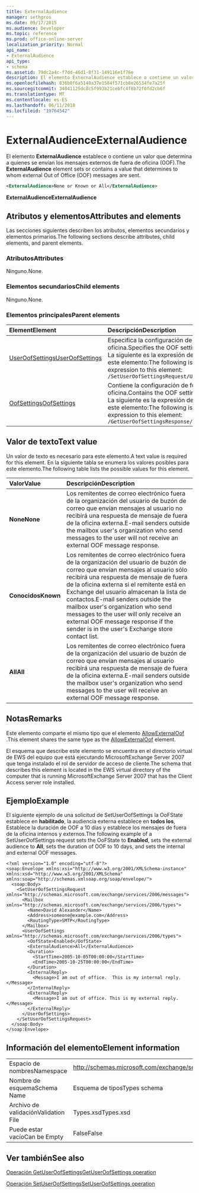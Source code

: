 ```yaml
---
title: ExternalAudience
manager: sethgros
ms.date: 09/17/2015
ms.audience: Developer
ms.topic: reference
ms.prod: office-online-server
localization_priority: Normal
api_name:
- ExternalAudience
api_type:
- schema
ms.assetid: 79dc2a4c-f7dd-46d1-8f31-149116e1f76e
description: El elemento ExternalAudience establece o contiene un valor que determina a quienes se envían los mensajes externos de fuera de oficina (OOF).
ms.openlocfilehash: 836b0f6a5140a37e1584f571cb8e26534fe7a25f
ms.sourcegitcommit: 34041125dc8c5f993b21cebfc4f8b72f0fd2cb6f
ms.translationtype: MT
ms.contentlocale: es-ES
ms.lasthandoff: 06/11/2018
ms.locfileid: "19764542"
---
```

# <a name="externalaudience"></a><span data-ttu-id="3eb65-103">ExternalAudience</span><span class="sxs-lookup"><span data-stu-id="3eb65-103">ExternalAudience</span></span>

<span data-ttu-id="3eb65-104">El elemento **ExternalAudience** establece o contiene un valor que determina a quienes se envían los mensajes externos de fuera de oficina (OOF).</span><span class="sxs-lookup"><span data-stu-id="3eb65-104">The **ExternalAudience** element sets or contains a value that determines to whom external Out of Office (OOF) messages are sent.</span></span> 
  
```xml
<ExternalAudience>None or Known or All</ExternalAudience>
```

 <span data-ttu-id="3eb65-105">**ExternalAudience**</span><span class="sxs-lookup"><span data-stu-id="3eb65-105">**ExternalAudience**</span></span>
## <a name="attributes-and-elements"></a><span data-ttu-id="3eb65-106">Atributos y elementos</span><span class="sxs-lookup"><span data-stu-id="3eb65-106">Attributes and elements</span></span>

<span data-ttu-id="3eb65-107">Las secciones siguientes describen los atributos, elementos secundarios y elementos primarios.</span><span class="sxs-lookup"><span data-stu-id="3eb65-107">The following sections describe attributes, child elements, and parent elements.</span></span>
  
### <a name="attributes"></a><span data-ttu-id="3eb65-108">Atributos</span><span class="sxs-lookup"><span data-stu-id="3eb65-108">Attributes</span></span>

<span data-ttu-id="3eb65-109">Ninguno.</span><span class="sxs-lookup"><span data-stu-id="3eb65-109">None.</span></span>
  
### <a name="child-elements"></a><span data-ttu-id="3eb65-110">Elementos secundarios</span><span class="sxs-lookup"><span data-stu-id="3eb65-110">Child elements</span></span>

<span data-ttu-id="3eb65-111">Ninguno.</span><span class="sxs-lookup"><span data-stu-id="3eb65-111">None.</span></span>
  
### <a name="parent-elements"></a><span data-ttu-id="3eb65-112">Elementos principales</span><span class="sxs-lookup"><span data-stu-id="3eb65-112">Parent elements</span></span>

|<span data-ttu-id="3eb65-113">**Element**</span><span class="sxs-lookup"><span data-stu-id="3eb65-113">**Element**</span></span>|<span data-ttu-id="3eb65-114">**Descripción**</span><span class="sxs-lookup"><span data-stu-id="3eb65-114">**Description**</span></span>|
|:-----|:-----|
|[<span data-ttu-id="3eb65-115">UserOofSettings</span><span class="sxs-lookup"><span data-stu-id="3eb65-115">UserOofSettings</span></span>](useroofsettings.md) <br/> |<span data-ttu-id="3eb65-116">Especifica la configuración de fuera de la oficina.</span><span class="sxs-lookup"><span data-stu-id="3eb65-116">Specifies the OOF settings.</span></span>  <br/> <span data-ttu-id="3eb65-117">La siguiente es la expresión de XPath para este elemento:</span><span class="sxs-lookup"><span data-stu-id="3eb65-117">The following is the XPath expression to this element:</span></span>  <br/>  `/SetUserOofSettingsRequest/UserOofSettings` <br/> |
|[<span data-ttu-id="3eb65-118">OofSettings</span><span class="sxs-lookup"><span data-stu-id="3eb65-118">OofSettings</span></span>](oofsettings.md) <br/> |<span data-ttu-id="3eb65-119">Contiene la configuración de fuera de la oficina.</span><span class="sxs-lookup"><span data-stu-id="3eb65-119">Contains the OOF settings.</span></span>  <br/> <span data-ttu-id="3eb65-120">La siguiente es la expresión de XPath para este elemento:</span><span class="sxs-lookup"><span data-stu-id="3eb65-120">The following is the XPath expression to this element:</span></span>  <br/>  `/GetUserOofSettingsResponse/OofSettings` <br/> |
   
## <a name="text-value"></a><span data-ttu-id="3eb65-121">Valor de texto</span><span class="sxs-lookup"><span data-stu-id="3eb65-121">Text value</span></span>

<span data-ttu-id="3eb65-122">Un valor de texto es necesario para este elemento.</span><span class="sxs-lookup"><span data-stu-id="3eb65-122">A text value is required for this element.</span></span> <span data-ttu-id="3eb65-123">En la siguiente tabla se enumera los valores posibles para este elemento.</span><span class="sxs-lookup"><span data-stu-id="3eb65-123">The following table lists the possible values for this element.</span></span>
  
|<span data-ttu-id="3eb65-124">**Valor**</span><span class="sxs-lookup"><span data-stu-id="3eb65-124">**Value**</span></span>|<span data-ttu-id="3eb65-125">**Descripción**</span><span class="sxs-lookup"><span data-stu-id="3eb65-125">**Description**</span></span>|
|:-----|:-----|
|<span data-ttu-id="3eb65-126">**None**</span><span class="sxs-lookup"><span data-stu-id="3eb65-126">**None**</span></span> <br/> |<span data-ttu-id="3eb65-127">Los remitentes de correo electrónico fuera de la organización del usuario de buzón de correo que envían mensajes al usuario no recibirá una respuesta de mensaje de fuera de la oficina externa.</span><span class="sxs-lookup"><span data-stu-id="3eb65-127">E-mail senders outside the mailbox user's organization who send messages to the user will not receive an external OOF message response.</span></span>  <br/> |
|<span data-ttu-id="3eb65-128">**Conocidos**</span><span class="sxs-lookup"><span data-stu-id="3eb65-128">**Known**</span></span> <br/> |<span data-ttu-id="3eb65-129">Los remitentes de correo electrónico fuera de la organización del usuario de buzón de correo que envían mensajes al usuario sólo recibirá una respuesta de mensaje de fuera de la oficina externa si el remitente está en Exchange del usuario almacenan la lista de contactos.</span><span class="sxs-lookup"><span data-stu-id="3eb65-129">E-mail senders outside the mailbox user's organization who send messages to the user will only receive an external OOF message response if the sender is in the user's Exchange store contact list.</span></span>  <br/> |
|<span data-ttu-id="3eb65-130">**All**</span><span class="sxs-lookup"><span data-stu-id="3eb65-130">**All**</span></span> <br/> |<span data-ttu-id="3eb65-131">Los remitentes de correo electrónico fuera de la organización del usuario de buzón de correo que envían mensajes al usuario recibirá una respuesta de mensaje de fuera de la oficina externa.</span><span class="sxs-lookup"><span data-stu-id="3eb65-131">E-mail senders outside the mailbox user's organization who send messages to the user will receive an external OOF message response.</span></span>  <br/> |
   
## <a name="remarks"></a><span data-ttu-id="3eb65-132">Notas</span><span class="sxs-lookup"><span data-stu-id="3eb65-132">Remarks</span></span>

<span data-ttu-id="3eb65-133">Este elemento comparte el mismo tipo que el elemento [AllowExternalOof](allowexternaloof.md) .</span><span class="sxs-lookup"><span data-stu-id="3eb65-133">This element shares the same type as the [AllowExternalOof](allowexternaloof.md) element.</span></span> 
  
<span data-ttu-id="3eb65-134">El esquema que describe este elemento se encuentra en el directorio virtual de EWS del equipo que está ejecutando MicrosoftExchange Server 2007 que tenga instalado el rol de servidor de acceso de cliente.</span><span class="sxs-lookup"><span data-stu-id="3eb65-134">The schema that describes this element is located in the EWS virtual directory of the computer that is running MicrosoftExchange Server 2007 that has the Client Access server role installed.</span></span>
  
## <a name="example"></a><span data-ttu-id="3eb65-135">Ejemplo</span><span class="sxs-lookup"><span data-stu-id="3eb65-135">Example</span></span>

<span data-ttu-id="3eb65-136">El siguiente ejemplo de una solicitud de SetUserOofSettings la OoFState establece en **habilitado**, la audiencia externa establece en **todos los**, Establece la duración de OOF a 10 días y establece los mensajes de fuera de la oficina internos y externos.</span><span class="sxs-lookup"><span data-stu-id="3eb65-136">The following example of a SetUserOofSettings request sets the OoFState to **Enabled**, sets the external audience to **All**, sets the duration of OOF to 10 days, and sets the internal and external OOF messages.</span></span>
  
```
<?xml version="1.0" encoding="utf-8"?>
<soap:Envelope xmlns:xsi="http://www.w3.org/2001/XMLSchema-instance" xmlns:xsd="http://www.w3.org/2001/XMLSchema" xmlns:soap="http://schemas.xmlsoap.org/soap/envelope/">
  <soap:Body>
    <SetUserOofSettingsRequest xmlns="http://schemas.microsoft.com/exchange/services/2006/messages">
      <Mailbox xmlns="http://schemas.microsoft.com/exchange/services/2006/types">
        <Name>David Alexander</Name>
        <Address>someone@example.com</Address>
        <RoutingType>SMTP</RoutingType>
      </Mailbox>
      <UserOofSettings xmlns="http://schemas.microsoft.com/exchange/services/2006/types">
        <OofState>Enabled</OofState>
        <ExternalAudience>All</ExternalAudience>
        <Duration>
          <StartTime>2005-10-05T00:00:00</StartTime>
          <EndTime>2005-10-25T00:00:00</EndTime>
        </Duration>
        <InternalReply>
          <Message>I am out of office.  This is my internal reply.</Message>
        </InternalReply>
        <ExternalReply>
          <Message>I am out of office. This is my external reply.</Message>
        </ExternalReply>
      </UserOofSettings>
    </SetUserOofSettingsRequest>
  </soap:Body>
</soap:Envelope>
```

## <a name="element-information"></a><span data-ttu-id="3eb65-137">Información del elemento</span><span class="sxs-lookup"><span data-stu-id="3eb65-137">Element information</span></span>

|||
|:-----|:-----|
|<span data-ttu-id="3eb65-138">Espacio de nombres</span><span class="sxs-lookup"><span data-stu-id="3eb65-138">Namespace</span></span>  <br/> |http://schemas.microsoft.com/exchange/services/2006/types  <br/> |
|<span data-ttu-id="3eb65-139">Nombre de esquema</span><span class="sxs-lookup"><span data-stu-id="3eb65-139">Schema Name</span></span>  <br/> |<span data-ttu-id="3eb65-140">Esquema de tipos</span><span class="sxs-lookup"><span data-stu-id="3eb65-140">Types schema</span></span>  <br/> |
|<span data-ttu-id="3eb65-141">Archivo de validación</span><span class="sxs-lookup"><span data-stu-id="3eb65-141">Validation File</span></span>  <br/> |<span data-ttu-id="3eb65-142">Types.xsd</span><span class="sxs-lookup"><span data-stu-id="3eb65-142">Types.xsd</span></span>  <br/> |
|<span data-ttu-id="3eb65-143">Puede estar vacío</span><span class="sxs-lookup"><span data-stu-id="3eb65-143">Can be Empty</span></span>  <br/> |<span data-ttu-id="3eb65-144">False</span><span class="sxs-lookup"><span data-stu-id="3eb65-144">False</span></span>  <br/> |
   
## <a name="see-also"></a><span data-ttu-id="3eb65-145">Ver también</span><span class="sxs-lookup"><span data-stu-id="3eb65-145">See also</span></span>



[<span data-ttu-id="3eb65-146">Operación GetUserOofSettings</span><span class="sxs-lookup"><span data-stu-id="3eb65-146">GetUserOofSettings operation</span></span>](getuseroofsettings-operation.md)
  
[<span data-ttu-id="3eb65-147">Operación SetUserOofSettings</span><span class="sxs-lookup"><span data-stu-id="3eb65-147">SetUserOofSettings operation</span></span>](setuseroofsettings-operation.md)

